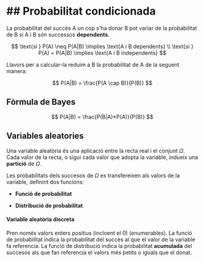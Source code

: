 # ## Probabilitat condicionada

La probabilitat del succés A un cop s'ha donar B pot variar de la probabilitat de B si A i B són successos **dependents.**

$$
\text{si } P(A) \neq P(A|B) \implies \text{A i B dependents} \\
\text{si } P(A) = P(A|B)  \implies \text{A i B independents}
$$

Llavors per a calcular-la reduim a B la probabilitat de A de la seguent manera:

$$
P(A|B) = \frac{P(A \cap B)}{P(B)}
$$

## Fòrmula de Bayes

$$
P(A|B) = \frac{P(B|A)*P(A)}{P(B)}
$$

## Variables aleatories

Una variable aleatòria és una aplicació entre la recta real i el conjunt $\Omega$. Cada valor de la recta, o sigui cada valor que adopta la variable, indueix una **partició** de $\Omega$.

Les probabilitats dels succesos de $\Omega$ es transfereixen als valors de la variable, definint dos funcions:

+ **Funció de probabilitat**

+ **Distribució de probabilitat** 

#### Variable aleatòria discreta

Pren només valors enters positius (incloent el 0) (enumerables). La funció de probabilitat indica la probabilitat del succes al que el valor de la variable fa referencia. La funció de distribució indica la probabilitat **acumulada** del succesos als que fan referencia el valors més petits o iguals que el donat.
